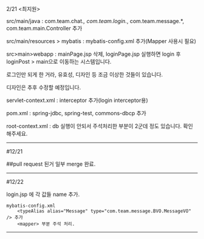 2/21 <최지원>

src/main/java : com.team.chat.*, com.team.login.*, com.team.message.*, com.team.main.Controller 추가

src/main/resources > mybatis : mybatis-config.xml 추가(Mapper 사용시 필요)

src>main>webapp : mainPage.jsp 삭제, loginPage.jsp 실행하면 login 후 loginPost > main으로 이동하는 시스템입니다.

로그인만 되게 한 거라, 유효성, 디자인 등 조금 이상한 것들이 있습니다.
				  
디자인은 추후 수정할 예정입니다.
				  
servlet-context.xml : interceptor 추가(login interceptor용)

pom.xml : spring-jdbc, spring-test, commons-dbcp 추가

root-context.xml : db 실행이 안되서 주석처리한 부분이 2군데 정도 있습니다. 확인해주세요.

---

#12/21 

##pull request 된거 일부 merge 완료.


---
#12/22

login.jsp 에 각 값들 name 추가.

	mybatis-config.xml
		<typeAlias alias="Message" type="com.team.message.BVO.MessageVO" /> 추가
		<mapper> 부분 주석 처리.



---
